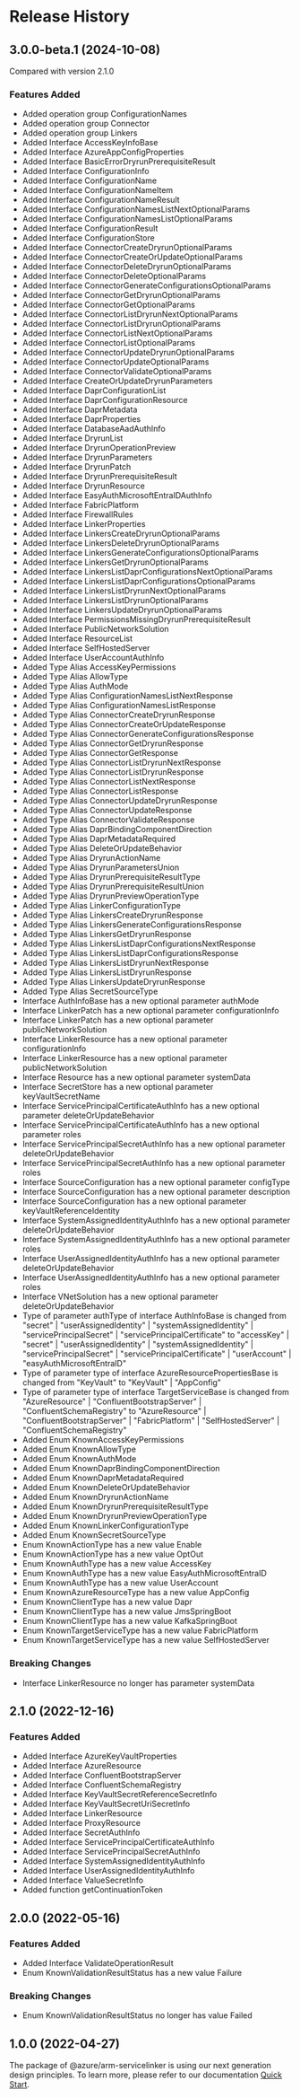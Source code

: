 # Release History
    
## 3.0.0-beta.1 (2024-10-08)
Compared with version 2.1.0
    
### Features Added

  - Added operation group ConfigurationNames
  - Added operation group Connector
  - Added operation group Linkers
  - Added Interface AccessKeyInfoBase
  - Added Interface AzureAppConfigProperties
  - Added Interface BasicErrorDryrunPrerequisiteResult
  - Added Interface ConfigurationInfo
  - Added Interface ConfigurationName
  - Added Interface ConfigurationNameItem
  - Added Interface ConfigurationNameResult
  - Added Interface ConfigurationNamesListNextOptionalParams
  - Added Interface ConfigurationNamesListOptionalParams
  - Added Interface ConfigurationResult
  - Added Interface ConfigurationStore
  - Added Interface ConnectorCreateDryrunOptionalParams
  - Added Interface ConnectorCreateOrUpdateOptionalParams
  - Added Interface ConnectorDeleteDryrunOptionalParams
  - Added Interface ConnectorDeleteOptionalParams
  - Added Interface ConnectorGenerateConfigurationsOptionalParams
  - Added Interface ConnectorGetDryrunOptionalParams
  - Added Interface ConnectorGetOptionalParams
  - Added Interface ConnectorListDryrunNextOptionalParams
  - Added Interface ConnectorListDryrunOptionalParams
  - Added Interface ConnectorListNextOptionalParams
  - Added Interface ConnectorListOptionalParams
  - Added Interface ConnectorUpdateDryrunOptionalParams
  - Added Interface ConnectorUpdateOptionalParams
  - Added Interface ConnectorValidateOptionalParams
  - Added Interface CreateOrUpdateDryrunParameters
  - Added Interface DaprConfigurationList
  - Added Interface DaprConfigurationResource
  - Added Interface DaprMetadata
  - Added Interface DaprProperties
  - Added Interface DatabaseAadAuthInfo
  - Added Interface DryrunList
  - Added Interface DryrunOperationPreview
  - Added Interface DryrunParameters
  - Added Interface DryrunPatch
  - Added Interface DryrunPrerequisiteResult
  - Added Interface DryrunResource
  - Added Interface EasyAuthMicrosoftEntraIDAuthInfo
  - Added Interface FabricPlatform
  - Added Interface FirewallRules
  - Added Interface LinkerProperties
  - Added Interface LinkersCreateDryrunOptionalParams
  - Added Interface LinkersDeleteDryrunOptionalParams
  - Added Interface LinkersGenerateConfigurationsOptionalParams
  - Added Interface LinkersGetDryrunOptionalParams
  - Added Interface LinkersListDaprConfigurationsNextOptionalParams
  - Added Interface LinkersListDaprConfigurationsOptionalParams
  - Added Interface LinkersListDryrunNextOptionalParams
  - Added Interface LinkersListDryrunOptionalParams
  - Added Interface LinkersUpdateDryrunOptionalParams
  - Added Interface PermissionsMissingDryrunPrerequisiteResult
  - Added Interface PublicNetworkSolution
  - Added Interface ResourceList
  - Added Interface SelfHostedServer
  - Added Interface UserAccountAuthInfo
  - Added Type Alias AccessKeyPermissions
  - Added Type Alias AllowType
  - Added Type Alias AuthMode
  - Added Type Alias ConfigurationNamesListNextResponse
  - Added Type Alias ConfigurationNamesListResponse
  - Added Type Alias ConnectorCreateDryrunResponse
  - Added Type Alias ConnectorCreateOrUpdateResponse
  - Added Type Alias ConnectorGenerateConfigurationsResponse
  - Added Type Alias ConnectorGetDryrunResponse
  - Added Type Alias ConnectorGetResponse
  - Added Type Alias ConnectorListDryrunNextResponse
  - Added Type Alias ConnectorListDryrunResponse
  - Added Type Alias ConnectorListNextResponse
  - Added Type Alias ConnectorListResponse
  - Added Type Alias ConnectorUpdateDryrunResponse
  - Added Type Alias ConnectorUpdateResponse
  - Added Type Alias ConnectorValidateResponse
  - Added Type Alias DaprBindingComponentDirection
  - Added Type Alias DaprMetadataRequired
  - Added Type Alias DeleteOrUpdateBehavior
  - Added Type Alias DryrunActionName
  - Added Type Alias DryrunParametersUnion
  - Added Type Alias DryrunPrerequisiteResultType
  - Added Type Alias DryrunPrerequisiteResultUnion
  - Added Type Alias DryrunPreviewOperationType
  - Added Type Alias LinkerConfigurationType
  - Added Type Alias LinkersCreateDryrunResponse
  - Added Type Alias LinkersGenerateConfigurationsResponse
  - Added Type Alias LinkersGetDryrunResponse
  - Added Type Alias LinkersListDaprConfigurationsNextResponse
  - Added Type Alias LinkersListDaprConfigurationsResponse
  - Added Type Alias LinkersListDryrunNextResponse
  - Added Type Alias LinkersListDryrunResponse
  - Added Type Alias LinkersUpdateDryrunResponse
  - Added Type Alias SecretSourceType
  - Interface AuthInfoBase has a new optional parameter authMode
  - Interface LinkerPatch has a new optional parameter configurationInfo
  - Interface LinkerPatch has a new optional parameter publicNetworkSolution
  - Interface LinkerResource has a new optional parameter configurationInfo
  - Interface LinkerResource has a new optional parameter publicNetworkSolution
  - Interface Resource has a new optional parameter systemData
  - Interface SecretStore has a new optional parameter keyVaultSecretName
  - Interface ServicePrincipalCertificateAuthInfo has a new optional parameter deleteOrUpdateBehavior
  - Interface ServicePrincipalCertificateAuthInfo has a new optional parameter roles
  - Interface ServicePrincipalSecretAuthInfo has a new optional parameter deleteOrUpdateBehavior
  - Interface ServicePrincipalSecretAuthInfo has a new optional parameter roles
  - Interface SourceConfiguration has a new optional parameter configType
  - Interface SourceConfiguration has a new optional parameter description
  - Interface SourceConfiguration has a new optional parameter keyVaultReferenceIdentity
  - Interface SystemAssignedIdentityAuthInfo has a new optional parameter deleteOrUpdateBehavior
  - Interface SystemAssignedIdentityAuthInfo has a new optional parameter roles
  - Interface UserAssignedIdentityAuthInfo has a new optional parameter deleteOrUpdateBehavior
  - Interface UserAssignedIdentityAuthInfo has a new optional parameter roles
  - Interface VNetSolution has a new optional parameter deleteOrUpdateBehavior
  - Type of parameter authType of interface AuthInfoBase is changed from "secret" | "userAssignedIdentity" | "systemAssignedIdentity" | "servicePrincipalSecret" | "servicePrincipalCertificate" to "accessKey" | "secret" | "userAssignedIdentity" | "systemAssignedIdentity" | "servicePrincipalSecret" | "servicePrincipalCertificate" | "userAccount" | "easyAuthMicrosoftEntraID"
  - Type of parameter type of interface AzureResourcePropertiesBase is changed from "KeyVault" to "KeyVault" | "AppConfig"
  - Type of parameter type of interface TargetServiceBase is changed from "AzureResource" | "ConfluentBootstrapServer" | "ConfluentSchemaRegistry" to "AzureResource" | "ConfluentBootstrapServer" | "FabricPlatform" | "SelfHostedServer" | "ConfluentSchemaRegistry"
  - Added Enum KnownAccessKeyPermissions
  - Added Enum KnownAllowType
  - Added Enum KnownAuthMode
  - Added Enum KnownDaprBindingComponentDirection
  - Added Enum KnownDaprMetadataRequired
  - Added Enum KnownDeleteOrUpdateBehavior
  - Added Enum KnownDryrunActionName
  - Added Enum KnownDryrunPrerequisiteResultType
  - Added Enum KnownDryrunPreviewOperationType
  - Added Enum KnownLinkerConfigurationType
  - Added Enum KnownSecretSourceType
  - Enum KnownActionType has a new value Enable
  - Enum KnownActionType has a new value OptOut
  - Enum KnownAuthType has a new value AccessKey
  - Enum KnownAuthType has a new value EasyAuthMicrosoftEntraID
  - Enum KnownAuthType has a new value UserAccount
  - Enum KnownAzureResourceType has a new value AppConfig
  - Enum KnownClientType has a new value Dapr
  - Enum KnownClientType has a new value JmsSpringBoot
  - Enum KnownClientType has a new value KafkaSpringBoot
  - Enum KnownTargetServiceType has a new value FabricPlatform
  - Enum KnownTargetServiceType has a new value SelfHostedServer

### Breaking Changes

  - Interface LinkerResource no longer has parameter systemData
    
    
## 2.1.0 (2022-12-16)
    
### Features Added

  - Added Interface AzureKeyVaultProperties
  - Added Interface AzureResource
  - Added Interface ConfluentBootstrapServer
  - Added Interface ConfluentSchemaRegistry
  - Added Interface KeyVaultSecretReferenceSecretInfo
  - Added Interface KeyVaultSecretUriSecretInfo
  - Added Interface LinkerResource
  - Added Interface ProxyResource
  - Added Interface SecretAuthInfo
  - Added Interface ServicePrincipalCertificateAuthInfo
  - Added Interface ServicePrincipalSecretAuthInfo
  - Added Interface SystemAssignedIdentityAuthInfo
  - Added Interface UserAssignedIdentityAuthInfo
  - Added Interface ValueSecretInfo
  - Added function getContinuationToken
    
    
## 2.0.0 (2022-05-16)
    
### Features Added

  - Added Interface ValidateOperationResult
  - Enum KnownValidationResultStatus has a new value Failure

### Breaking Changes

  - Enum KnownValidationResultStatus no longer has value Failed
    
    
## 1.0.0 (2022-04-27)

The package of @azure/arm-servicelinker is using our next generation design principles. To learn more, please refer to our documentation [Quick Start](https://aka.ms/azsdk/js/mgmt/quickstart).

